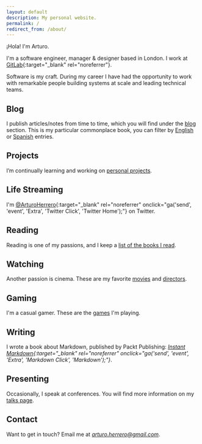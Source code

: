 ```yaml
---
layout: default
description: My personal website.
permalink: /
redirect_from: /about/
---
```


¡Hola! I'm Arturo.

I'm a software engineer, manager & designer based in London. I work at [GitLab][9]{:target="_blank" rel="noreferrer"}.

Software is my craft. During my career I have had the opportunity to work with
remarkable people building systems at scale and leading technical teams.


## Blog

I publish articles/notes from time to time, which you will find under the [blog][3] section.
This is my particular commonplace book, you can filter by [English][1] or [Spanish][2] entries.


## Projects

I’m continually learning and working on [personal projects][8].


## Life Streaming

I'm [@ArturoHerrero][4]{:target="_blank" rel="noreferrer" onclick="ga('send', 'event', 'Extra', 'Twitter Click', 'Twitter Home');"} on Twitter.


## Reading

Reading is one of my passions, and I keep a [list of the books I read][7].


## Watching

Another passion is cinema. These are my favorite [movies][11] and [directors][12].


## Gaming

I'm a casual gamer. These are the [games][13] I'm playing.


## Writing

I wrote a book about Markdown, published by Packt Publishing: *[Instant Markdown][5]{:target="_blank" rel="noreferrer" onclick="ga('send', 'event', 'Extra', 'Markdown Click', 'Markdown');"}*.


## Presenting

Occasionally, I speak at conferences. You will find more information on my [talks page][6].


## Contact

Want to get in touch? Email me at *<arturo.herrero@gmail.com>*.

[1]: /blog-en
[2]: /blog-es
[3]: /blog
[4]: https://twitter.com/ArturoHerrero
[5]: https://www.packtpub.com/web-development/instant-markdown-instant
[6]: /talks
[7]: /books
[8]: /projects
[9]: https://gitlab.com
[11]: /movies
[12]: /directors
[13]: /games
